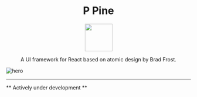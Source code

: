 <h1 align="center">P Pine</h1>

<p align="center">
    <img src="https://i.imgur.com/dlmwDxq.png" width="75px" />
</p>

<p align="center">A UI framework for React based on atomic design by Brad Frost.</p>

![hero](https://i.imgur.com/zVTCkPD.png)


---
** Actively under development **
